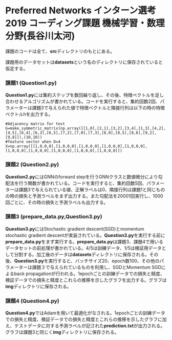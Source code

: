 # Preferred Networks インターン選考2019 コーディング課題 機械学習・数理分野(長谷川太河)

課題のコードは全て、**src**ディレクトリのもとにある。

課題用のデータセットは**datasets**という名のディレクトリに保存されていると仮定する。

### 課題1 (Question1.py)

**Question1.py**には集約ステップを数回繰り返し、その後、特徴ベクトルを足し合わせるアルゴリズムが書かれている。コードを実行すると、集約回数2回、パラメーターは課題3で与えられた値で特徴ベクトルと隣接行列は以下の時の特徴ベクトルhを出力する。

```
#Adjacency matrix for test
G=make_symmetric_matrix(np.array([[1,0],[2,1],[3,2],[3,4],[1,3],[4,2],[4,5],[6,4],[6,3],[6,5],[7,2],[7,0],[7,3],[8,0],[8,5],[8,6],[9,2],[9,8]]),(10,10))
#feature vector when D=4
X=np.array([[1,0,0,0],[1,0,0,0],[1,0,0,0],[1,0,0,0],[1,0,0,0],[1,0,0,0],[1,0,0,0],[1,0,0,0],[1,0,0,0],[1,0,0,0]])
```

### 課題2 (Question2.py)

**Question2.py**にはGNNのforward stepを行うGNNクラスと数値微分により勾配法を行う関数が書かれている。コードを実行すると、集約回数5回、パラメーターは課題3で与えられている値、正解ラベルは0、隣接行列は課題1と同じものの時の損失と予測ラベルをまず出力する。また勾配法を20001回実行し、1000回ごとに、その時の損失と予測ラベルも出力する。

### 課題3 (prepare_data.py,Question3.py)

**Question3.py**にはStochastic gradient descent(SGD)とmomentum stochastic gradient descentが実装されている。**Question3.py**を実行する前に**prepare_data.py**をまず実行する。**prepare_data.py**は課題3、課題4で用いるデータセットの前処理が書かれている。4/5は訓練データ、1/5は検証用データとして分割する。加工後のデータは**datasets**ディレクトリに保存される。その後、**Question3.py**を実行すると、バッチサイズ20、epoch数100、その他のパラメーターは課題３で与えられているものを利用し、SGDとMomentum SGDによるback propagationが行われる。1epochごとの訓練データでの損失と精度、検証データでの損失と精度とこれらの推移を示したグラフを出力する。グラフは**img**ディレクトリに保存される。

### 課題4 (Question4.py)

**Question4.py**ではAdamを用いて最適化がなされる。1epochごとの訓練データでの損失と精度、検証データでの損失と精度とこれらの推移を示したグラフに加え、テストデータに対する予測ラベルが記された**prediction.txt**が出力される。グラフは課題3と同じく**img**ディレクトリに保存される。
